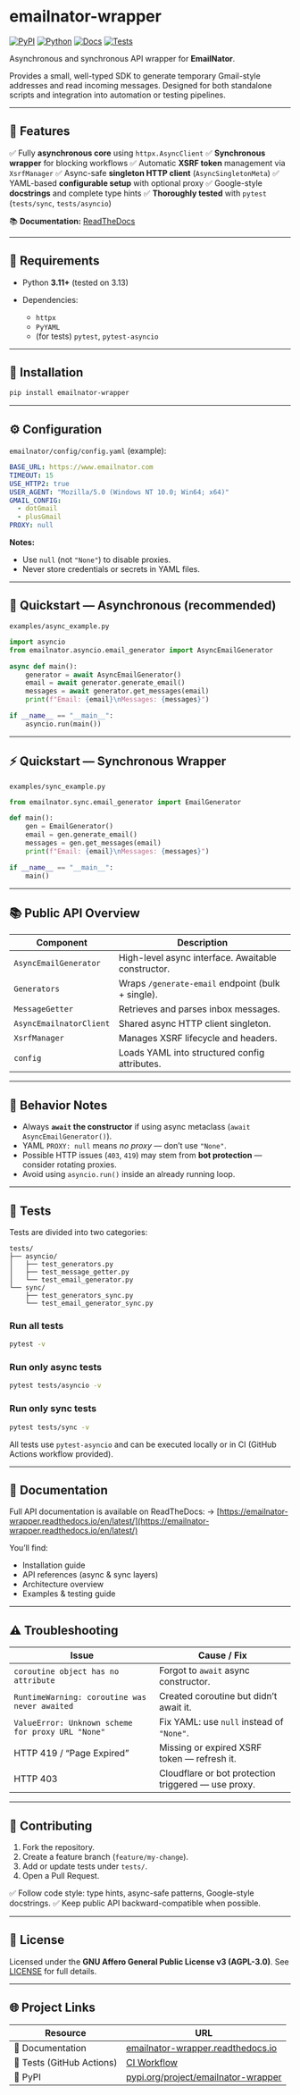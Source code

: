 
# emailnator-wrapper

[![PyPI](https://img.shields.io/pypi/v/emailnator-wrapper.svg?color=blue)](https://pypi.org/project/emailnator-wrapper/)
[![Python](https://img.shields.io/badge/python-3.11%2B-blue.svg)](https://www.python.org/)
[![Docs](https://img.shields.io/badge/docs-online-success)](https://emailnator-wrapper.readthedocs.io/en/latest/)
[![Tests](https://github.com/yourusername/emailnator-wrapper/actions/workflows/tests.yml/badge.svg)](https://github.com/yourusername/emailnator-wrapper/actions)

Asynchronous and synchronous API wrapper for **EmailNator**.

Provides a small, well-typed SDK to generate temporary Gmail-style addresses and read incoming messages.
Designed for both standalone scripts and integration into automation or testing pipelines.

---

## 🚀 Features

✅ Fully **asynchronous core** using `httpx.AsyncClient`
✅ **Synchronous wrapper** for blocking workflows
✅ Automatic **XSRF token** management via `XsrfManager`
✅ Async-safe **singleton HTTP client** (`AsyncSingletonMeta`)
✅ YAML-based **configurable setup** with optional proxy
✅ Google-style **docstrings** and complete type hints
✅ **Thoroughly tested** with `pytest` (`tests/sync`, `tests/asyncio`)

📚 **Documentation:** [ReadTheDocs](https://emailnator-wrapper.readthedocs.io/en/latest/)

---

## 🧩 Requirements

* Python **3.11+** (tested on 3.13)
* Dependencies:

  * `httpx`
  * `PyYAML`
  * (for tests) `pytest`, `pytest-asyncio`

---

## 💾 Installation

```bash
pip install emailnator-wrapper
```

---

## ⚙️ Configuration

`emailnator/config/config.yaml` (example):

```yaml
BASE_URL: https://www.emailnator.com
TIMEOUT: 15
USE_HTTP2: true
USER_AGENT: "Mozilla/5.0 (Windows NT 10.0; Win64; x64)"
GMAIL_CONFIG:
  - dotGmail
  - plusGmail
PROXY: null
```

**Notes:**

* Use `null` (not `"None"`) to disable proxies.
* Never store credentials or secrets in YAML files.

---

## 🚀 Quickstart — Asynchronous (recommended)

`examples/async_example.py`

```python
import asyncio
from emailnator.asyncio.email_generator import AsyncEmailGenerator

async def main():
    generator = await AsyncEmailGenerator()
    email = await generator.generate_email()
    messages = await generator.get_messages(email)
    print(f"Email: {email}\nMessages: {messages}")

if __name__ == "__main__":
    asyncio.run(main())
```

---

## ⚡ Quickstart — Synchronous Wrapper

`examples/sync_example.py`

```python
from emailnator.sync.email_generator import EmailGenerator

def main():
    gen = EmailGenerator()
    email = gen.generate_email()
    messages = gen.get_messages(email)
    print(f"Email: {email}\nMessages: {messages}")

if __name__ == "__main__":
    main()
```

---

## 📚 Public API Overview

| Component               | Description                                        |
| ----------------------- | -------------------------------------------------- |
| `AsyncEmailGenerator`   | High-level async interface. Awaitable constructor. |
| `Generators`            | Wraps `/generate-email` endpoint (bulk + single).  |
| `MessageGetter`         | Retrieves and parses inbox messages.               |
| `AsyncEmailnatorClient` | Shared async HTTP client singleton.                |
| `XsrfManager`           | Manages XSRF lifecycle and headers.                |
| `config`                | Loads YAML into structured config attributes.      |

---

## 🧩 Behavior Notes

* Always **`await` the constructor** if using async metaclass (`await AsyncEmailGenerator()`).
* YAML `PROXY: null` means *no proxy* — don’t use `"None"`.
* Possible HTTP issues (`403`, `419`) may stem from **bot protection** — consider rotating proxies.
* Avoid using `asyncio.run()` inside an already running loop.

---

## 🧪 Tests

Tests are divided into two categories:

```
tests/
├── asyncio/
│   ├── test_generators.py
│   ├── test_message_getter.py
│   └── test_email_generator.py
└── sync/
    ├── test_generators_sync.py
    └── test_email_generator_sync.py
```

### Run all tests

```bash
pytest -v
```

### Run only async tests

```bash
pytest tests/asyncio -v
```

### Run only sync tests

```bash
pytest tests/sync -v
```

All tests use `pytest-asyncio` and can be executed locally or in CI (GitHub Actions workflow provided).

---

## 📘 Documentation

Full API documentation is available on ReadTheDocs:
-> [https://emailnator-wrapper.readthedocs.io/en/latest/](https://emailnator-wrapper.readthedocs.io/en/latest/)

You’ll find:

* Installation guide
* API references (async & sync layers)
* Architecture overview
* Examples & testing guide

---

## ⚠️ Troubleshooting

| Issue                                             | Cause / Fix                                         |
| ------------------------------------------------- | --------------------------------------------------- |
| `coroutine object has no attribute`               | Forgot to `await` async constructor.                |
| `RuntimeWarning: coroutine was never awaited`     | Created coroutine but didn’t await it.              |
| `ValueError: Unknown scheme for proxy URL "None"` | Fix YAML: use `null` instead of `"None"`.           |
| HTTP 419 / “Page Expired”                         | Missing or expired XSRF token — refresh it.         |
| HTTP 403                                          | Cloudflare or bot protection triggered — use proxy. |

---

## 🤝 Contributing

1. Fork the repository.
2. Create a feature branch (`feature/my-change`).
3. Add or update tests under `tests/`.
4. Open a Pull Request.

✅ Follow code style: type hints, async-safe patterns, Google-style docstrings.
✅ Keep public API backward-compatible when possible.

---

## 📄 License

Licensed under the **GNU Affero General Public License v3 (AGPL-3.0)**.
See [LICENSE](./LICENSE) for full details.

---

## 🌐 Project Links

| Resource                  | URL                                                                                       |
| ------------------------- | ----------------------------------------------------------------------------------------- |
| 📘 Documentation          | [emailnator-wrapper.readthedocs.io](https://emailnator-wrapper.readthedocs.io/en/latest/) |
| 🧪 Tests (GitHub Actions) | [CI Workflow](https://github.com/yourusername/emailnator-wrapper/actions)                 |
| 🐍 PyPI                   | [pypi.org/project/emailnator-wrapper](https://pypi.org/project/emailnator-wrapper/)       |

